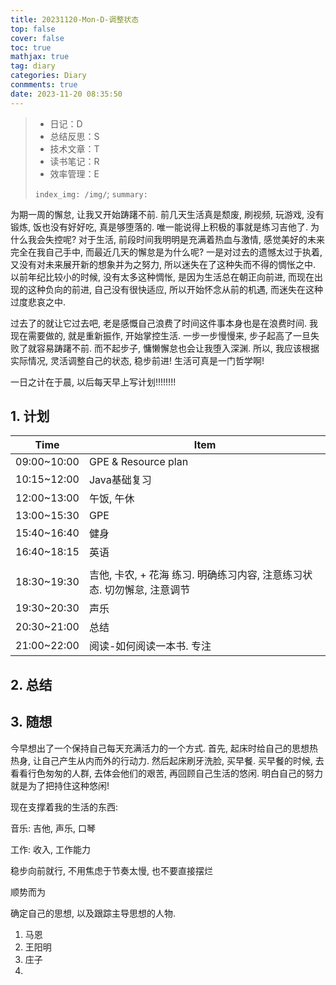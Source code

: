 ```yaml
---
title: 20231120-Mon-D-调整状态
top: false
cover: false
toc: true
mathjax: true
tag: diary
categories: Diary
conmments: true
date: 2023-11-20 08:35:50
---
```


> - 日记：D
> - 总结反思：S
> - 技术文章：T
> - 读书笔记：R
> - 效率管理：E
>
> `index_img: /img/`; `summary:` 



为期一周的懈怠, 让我又开始踌躇不前. 前几天生活真是颓废, 刷视频, 玩游戏, 没有锻炼, 饭也没有好好吃, 真是够堕落的. 唯一能说得上积极的事就是练习吉他了. 为什么我会失控呢? 对于生活, 前段时间我明明是充满着热血与激情, 感觉美好的未来完全在我自己手中, 而最近几天的懈怠是为什么呢? 一是对过去的遗憾太过于执着, 又没有对未来展开新的想象并为之努力, 所以迷失在了这种失而不得的惆怅之中. 以前年纪比较小的时候, 没有太多这种惆怅, 是因为生活总在朝正向前进, 而现在出现的这种负向的前进, 自己没有很快适应, 所以开始怀念从前的机遇, 而迷失在这种过度悲哀之中.



过去了的就让它过去吧, 老是感慨自己浪费了时间这件事本身也是在浪费时间. 我现在需要做的, 就是重新振作, 开始掌控生活. 一步一步慢慢来, 步子起高了一旦失败了就容易踌躇不前. 而不起步子, 慵懒懈怠也会让我堕入深渊. 所以, 我应该根据实际情况, 灵活调整自己的状态, 稳步前进! 生活可真是一门哲学啊!

一日之计在于晨, 以后每天早上写计划!!!!!!!!



## 1. 计划

| Time        | Item                                                         |
| ----------- | ------------------------------------------------------------ |
| 09:00~10:00 | GPE & Resource plan                                          |
| 10:15~12:00 | Java基础复习                                                 |
| 12:00~13:00 | 午饭, 午休                                                   |
| 13:00~15:30 | GPE                                                          |
| 15:40~16:40 | 健身                                                         |
| 16:40~18:15 | 英语                                                         |
|             |                                                              |
| 18:30~19:30 | 吉他, 卡农, + 花海 练习. 明确练习内容, 注意练习状态. 切勿懈怠, 注意调节 |
| 19:30~20:30 | 声乐                                                         |
| 20:30~21:00 | 总结                                                         |
| 21:00~22:00 | 阅读-如何阅读一本书. 专注                                    |



## 2. 总结



## 3. 随想

今早想出了一个保持自己每天充满活力的一个方式. 首先, 起床时给自己的思想热热身, 让自己产生从内而外的行动力. 然后起床刷牙洗脸, 买早餐. 买早餐的时候, 去看看行色匆匆的人群, 去体会他们的艰苦, 再回顾自己生活的悠闲. 明白自己的努力就是为了把持住这种悠闲!

现在支撑着我的生活的东西: 

音乐: 吉他, 声乐, 口琴

工作: 收入, 工作能力

稳步向前就行, 不用焦虑于节奏太慢, 也不要直接摆烂

顺势而为





确定自己的思想, 以及跟踪主导思想的人物.

1. 马恩
2. 王阳明
3. 庄子
4. 



